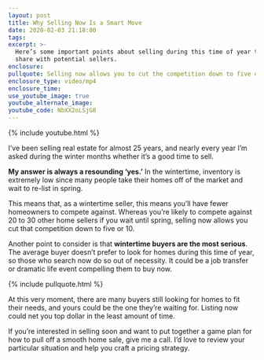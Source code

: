 ```yaml
---
layout: post
title: Why Selling Now Is a Smart Move
date: 2020-02-03 21:18:00
tags:
excerpt: >-
  Here’s some important points about selling during this time of year that I
  share with potential sellers.
enclosure:
pullquote: Selling now allows you to cut the competition down to five or 10 sellers.
enclosure_type: video/mp4
enclosure_time:
use_youtube_image: true
youtube_alternate_image:
youtube_code: NbXX2oLSjG8
---
```


{% include youtube.html %}

I’ve been selling real estate for almost 25 years, and nearly every year I’m asked during the winter months whether it’s a good time to sell.&nbsp;

**My answer is always a resounding ‘yes.’** In the wintertime, inventory is extremely low since many people take their homes off of the market and wait to re-list in spring.&nbsp;

This means that, as a wintertime seller, this means you’ll have fewer homeowners to compete against. Whereas you’re likely to compete against 20 to 30 other home sellers if you wait until spring, selling now allows you cut that competition down to five or 10.&nbsp;

Another point to consider is that **wintertime buyers are the most serious**. The average buyer doesn’t prefer to look for homes during this time of year, so those who search now do so out of necessity. It could be a job transfer or dramatic life event compelling them to buy now.&nbsp;

{% include pullquote.html %}

At this very moment, there are many buyers still looking for homes to fit their needs, and yours could be the one they’re waiting for. Listing now could net you top dollar in the least amount of time.&nbsp;

If you’re interested in selling soon and want to put together a game plan for how to pull off a smooth home sale, give me a call. I’d love to review your particular situation and help you craft a pricing strategy.

&nbsp;